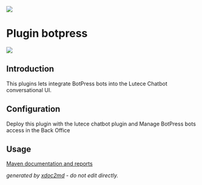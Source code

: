 ![](https://dev.lutece.paris.fr/jenkins/buildStatus/icon?job=plugin-botpress-deploy)
# Plugin botpress

![](https://dev.lutece.paris.fr/plugins/plugin-botpress/images/botpress.png)

## Introduction

This plugins lets integrate BotPress bots into the Lutece Chatbot conversational UI.

## Configuration

Deploy this plugin with the lutece chatbot plugin and Manage BotPress bots access in the Back Office

## Usage




[Maven documentation and reports](https://dev.lutece.paris.fr/plugins/plugin-botpress/)



 *generated by [xdoc2md](https://github.com/lutece-platform/tools-maven-xdoc2md-plugin) - do not edit directly.*